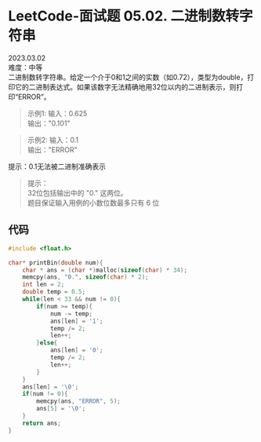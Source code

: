 # LeetCode-面试题 05.02. 二进制数转字符串   
2023.03.02  
难度：中等    
二进制数转字符串。给定一个介于0和1之间的实数（如0.72），类型为double，打印它的二进制表达式。如果该数字无法精确地用32位以内的二进制表示，则打印“ERROR”。

>示例1:
输入：0.625  
输出："0.101"

>示例2:
输入：0.1  
输出："ERROR"  

提示：0.1无法被二进制准确表示
 
>提示：  
32位包括输出中的 "0." 这两位。  
题目保证输入用例的小数位数最多只有 6 位

## 代码

```c
#include <float.h>

char* printBin(double num){
    char * ans = (char *)malloc(sizeof(char) * 34);
    memcpy(ans, "0.", sizeof(char) * 2);
    int len = 2; 
    double temp = 0.5;
    while(len < 33 && num != 0){
        if(num >= temp){
            num -= temp;
            ans[len] = '1';
            temp /= 2;
            len++;
        }else{
            ans[len] = '0';
            temp /= 2;
            len++;
        }
    }
    ans[len] = '\0';
    if(num != 0){
        memcpy(ans, "ERROR", 5);
        ans[5] = '\0';
    }
    return ans;
}
```
